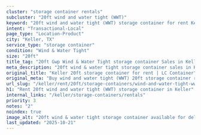 ```yaml
---
cluster: "storage container rentals"
subcluster: "20ft wind and water tight (WWT)"
keyword: "20ft wind and water tight (WWT) storage container for rent Keller, TX"
intent: "Transactional-Local"
page_type: "Location-Product"
city: "Keller, TX"
service_type: "storage container"
condition: "Wind & Water Tight"
size: "20ft"
title_tag: "20ft Gwp Wind & Water Tight storage container Sales in Keller | LC Container"
meta_description: "20ft wind & water tight storage container sales in Keller. Fast delivery, competitive pricing. Serving storage containers area. Quote ID: KGN. Call (214) 524-4168 for your free quote today."
original_title: "Keller 20ft storage container for rent | LC Container"
original_meta: "Buy wind and water tight (WWT) 20ft storage container rent with local delivery in Keller, TX. LC Container — local Since 2003. Request a fast quote today."
url_slug: "/keller/rent/20ft/storage-containers/wind-and-water-tight-wwt"
h1: "Rent 20ft wind and water tight (WWT) storage container in Keller"
internal_links: "/keller/storage-containers/rentals"
priority: 3
notes: "2"
noindex: true
image_alt: "20ft wind & water tight storage container available for delivery in Keller"
last_updated: "2025-10-21"
---
```


<!-- TODO: Add unique city/inventory copy, images, and internal links here. -->
